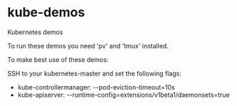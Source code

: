 # kube-demos
Kubernetes demos

To run these demos you need 'pv' and 'tmux' installed.

To make best use of these demos:

SSH to your kubernetes-master and set the following flags:
  * kube-controllermanager: --pod-eviction-timeout=10s
  * kube-apiserver: --runtime-config=extensions/v1beta1/daemonsets=true

